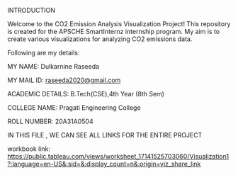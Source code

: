 INTRODUCTION

Welcome to the CO2 Emission Analysis Visualization Project! This repository is created for the APSCHE SmartInternz internship program. My aim is to create various visualizations for analyzing CO2 emissions data.

Following are my details:

MY NAME: Dulkarnine Raseeda

MY MAIL ID: raseeda2020@gmail.com

ACADEMIC DETAILS: B.Tech(CSE),4th Year (8th Sem)

COLLEGE NAME: Pragati Engineering College

ROLL NUMBER: 20A31A0504

IN THIS FILE , WE CAN SEE ALL LINKS FOR THE ENTIRE PROJECT

workbook link:
https://public.tableau.com/views/worksheet_17141525703060/Visualization1?:language=en-US&:sid=&:display_count=n&:origin=viz_share_link
